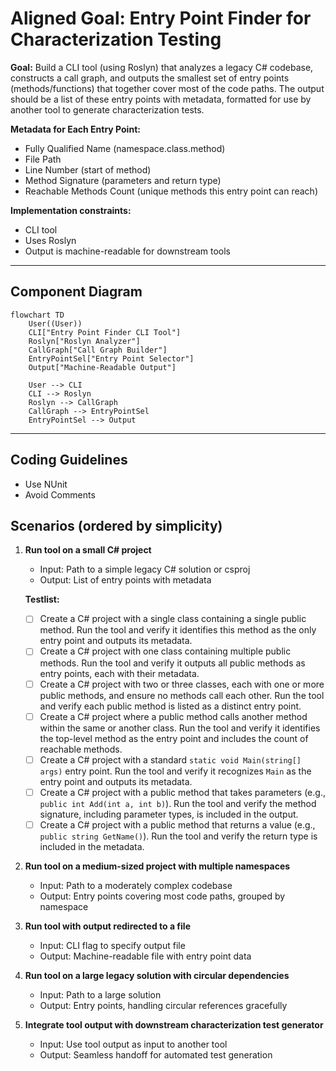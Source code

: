 # Aligned Goal: Entry Point Finder for Characterization Testing

**Goal:**
Build a CLI tool (using Roslyn) that analyzes a legacy C# codebase, constructs a call graph, and outputs the smallest set of entry points (methods/functions) that together cover most of the code paths. The output should be a list of these entry points with metadata, formatted for use by another tool to generate characterization tests.

**Metadata for Each Entry Point:**
- Fully Qualified Name (namespace.class.method)
- File Path
- Line Number (start of method)
- Method Signature (parameters and return type)
- Reachable Methods Count (unique methods this entry point can reach)

**Implementation constraints:**
- CLI tool
- Uses Roslyn
- Output is machine-readable for downstream tools

---

## Component Diagram

```mermaid
flowchart TD
    User((User))
    CLI["Entry Point Finder CLI Tool"]
    Roslyn["Roslyn Analyzer"]
    CallGraph["Call Graph Builder"]
    EntryPointSel["Entry Point Selector"]
    Output["Machine-Readable Output"]

    User --> CLI
    CLI --> Roslyn
    Roslyn --> CallGraph
    CallGraph --> EntryPointSel
    EntryPointSel --> Output
```

---

## Coding Guidelines
- Use NUnit
- Avoid Comments

## Scenarios (ordered by simplicity)

1. **Run tool on a small C# project**
   - Input: Path to a simple legacy C# solution or csproj
   - Output: List of entry points with metadata

   **Testlist:**
   - [ ] Create a C# project with a single class containing a single public method. Run the tool and verify it identifies this method as the only entry point and outputs its metadata.
   - [ ] Create a C# project with one class containing multiple public methods. Run the tool and verify it outputs all public methods as entry points, each with their metadata.
   - [ ] Create a C# project with two or three classes, each with one or more public methods, and ensure no methods call each other. Run the tool and verify each public method is listed as a distinct entry point.
   - [ ] Create a C# project where a public method calls another method within the same or another class. Run the tool and verify it identifies the top-level method as the entry point and includes the count of reachable methods.
   - [ ] Create a C# project with a standard `static void Main(string[] args)` entry point. Run the tool and verify it recognizes `Main` as the entry point and outputs its metadata.
   - [ ] Create a C# project with a public method that takes parameters (e.g., `public int Add(int a, int b)`). Run the tool and verify the method signature, including parameter types, is included in the output.
   - [ ] Create a C# project with a public method that returns a value (e.g., `public string GetName()`). Run the tool and verify the return type is included in the metadata.

2. **Run tool on a medium-sized project with multiple namespaces**
   - Input: Path to a moderately complex codebase
   - Output: Entry points covering most code paths, grouped by namespace

3. **Run tool with output redirected to a file**
   - Input: CLI flag to specify output file
   - Output: Machine-readable file with entry point data

4. **Run tool on a large legacy solution with circular dependencies**
   - Input: Path to a large solution
   - Output: Entry points, handling circular references gracefully

5. **Integrate tool output with downstream characterization test generator**
   - Input: Use tool output as input to another tool
   - Output: Seamless handoff for automated test generation
